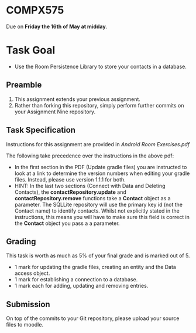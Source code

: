 # COMPX575
Due on **Friday the 16th of May at midday**.

# Task Goal
* Use the Room Persistence Library to store your contacts in a database.

## Preamble
1. This assignment extends your previous assignment.
2. Rather than forking this repository, simply perform further commits on your Assignment Nine repository.

## Task Specification
Instructions for this assignment are provided in *Android Room Exercises.pdf*

The following take precedence over the instructions in the above pdf:
* In the first section in the PDF (Update gradle files) you are instructed to look at a link to determine the version numbers when editing your gradle files.  Instead, please use version 1.1.1 for both.
* HINT: In the last two sections (Connect with Data and Deleting Contacts), the **contactRepository.update** and **contactRepository.remove** functions take a **Contact** object as a parameter.  The SQLLite repository will use the primary key id (not the Contact name) to identify contacts.  Whilst not explicitly stated in the instructions, this means you will have to make sure this field is correct in the **Contact** object you pass a a parameter.

## Grading
This task is worth as much as 5% of your final grade and is marked out of 5.
* 1 mark for updating the gradle files, creating an entity and the Data access object.
* 1 mark for establishing a connection to a database.
* 1 mark each for adding, updating and removing entries.

## Submission
On top of the commits to your Git repository, please upload your source files to moodle.
